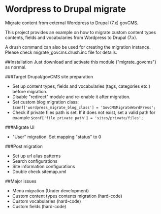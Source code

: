 # Wordpress to Drupal migrate
Migrate content from external Wordpress to Drupal (7.x) govCMS. 

This project provides an example on how to migrate custom content types contents, fields and vocabularies from Wordpress to Drupal (7.x).

A drush command can also be used for creating the migration instance. Please check migrate_govcms.drush.inc file for details.

##Installation
Just download and activate this module ("migrate_govcms") as normal.

###Target Drupal/govCMS site preparation
- Set up content types, fields and vocabularies (tags, categories etc.) before migration.
- Disable "redirect" module and re-enable it after migration.
- Set custom blog migration class: ```$conf['wordpress_migrate_blog_class'] = 'GovCMSMigrateWordPress';```
- Check if private files path is set. If it does not exist, set a valid path for example ```$conf['file_private_path'] = 'sites/private/files';```

###Migrate UI
- "User" migration. Set mapping "status" to 0

###Post migration
- Set up url alias patterns
- Search configurations
- Site information configurations
- Double check sitemap.xml

##Major issues
- Menu migration (Under development)
- Custom content types contents migration (hard-code)
- Custom vocabularies (hard-code)
- Custom fields (hard-code)
